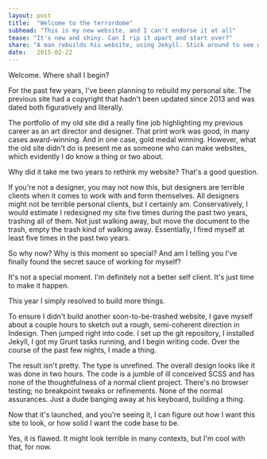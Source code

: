 ```yaml
---
layout: post
title:  "Welcome to the terrordome"
subhead: "This is my new website, and I can't endorse it at all"
tease: "It's new and shiny. Can I rip it apart and start over?"
share: "A man rebuilds his website, using Jekyll. Stick around to see what happens next. It might surprise you."
date:   2015-02-22
---
```


Welcome. Where shall I begin?

For the past few years, I've been planning to rebuild my personal site. The previous site had a copyright that hadn't been updated since 2013 and was dated both figuratively and literally.

The portfolio of my old site did a really fine job highlighting my previous career as an art director and designer. That print work was good, in many cases award-winning. And in one case, gold medal winning. However, what the old site didn't do is present me as someone who can make websites, which evidently I do know a thing or two about.

Why did it take me two years to rethink my website? That's a good question.

If you're not a designer, you may not now this, but designers are terrible clients when it comes to work with and form themselves. All designers might not be terrible personal clients, but I certainly am. Conservatively, I would estimate I redesigned my site five times during the past two years, trashing all of them. Not just walking away, but move the document to the trash, empty the trash kind of walking away. Essentially, I fired myself at least five times in the past two years.

So why now? Why is this moment so special? And am I telling you I've finally found the secret sauce of working for myself?

It's not a special moment. I'm definitely not a better self client. It's just time to make it happen.

This year I simply resolved to build more things.

To ensure I didn't build another soon-to-be-trashed website, I gave myself about a couple hours to sketch out a rough, semi-coherent direction in Indesign. Then jumped right into code. I set up the git repository, I installed Jekyll, I got my Grunt tasks running, and I begin writing code. Over the course of the past few nights, I made a thing.

The result isn't pretty. The type is unrefined. The overall design looks like it was done in two hours. The code is a jumble of ill conceived SCSS and has none of the thoughtfulness of a normal client project. There's no browser testing; no breakpoint tweaks or refinements. None of the normal assurances. Just a dude banging away at his keyboard, building a thing.

Now that it's launched, and you're seeing it, I can figure out how I want this site to look, or how solid I want the code base to be.

Yes, it is flawed. It might look terrible in many contexts, but I'm cool with that, for now.
